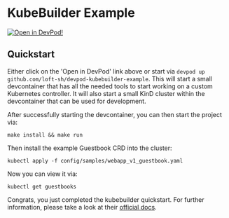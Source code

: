 # KubeBuilder Example

[![Open in DevPod!](https://devpod.sh/assets/open-in-devpod.svg)](https://devpod.sh/open#https://github.com/loft-sh/devpod-kubebuilder-guestbook)

## Quickstart 

Either click on the 'Open in DevPod' link above or start via `devpod up github.com/loft-sh/devpod-kubebuilder-example`. This will start a small devcontainer that has all the needed tools to start working on a custom Kubernetes controller. It will also start a small KinD cluster within the devcontainer that can be used for development.

After successfully starting the devcontainer, you can then start the project via:

```
make install && make run
```

Then install the example Guestbook CRD into the cluster:

```
kubectl apply -f config/samples/webapp_v1_guestbook.yaml
```

Now you can view it via:

```
kubectl get guestbooks
```

Congrats, you just completed the kubebuilder quickstart. For further information, please take a look at their [official docs](https://book.kubebuilder.io/quick-start.html#test-it-out).
